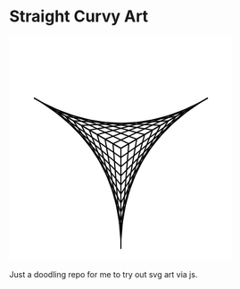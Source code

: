 # Straight Curvy Art

![Sample image](./sample.svg?raw=true)

Just a doodling repo for me to try out svg art via js.

